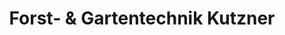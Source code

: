 ---
title: "Forst- & Gartentechnik Kutzner"
url: /groeditz/forst-und-gartentechnik-kutzner/
shop: Allgemein
---